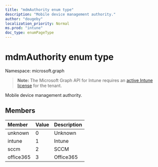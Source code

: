 ```yaml
---
title: "mdmAuthority enum type"
description: "Mobile device management authority."
author: "dougeby"
localization_priority: Normal
ms.prod: "intune"
doc_type: enumPageType
---
```


# mdmAuthority enum type

Namespace: microsoft.graph

> **Note:** The Microsoft Graph API for Intune requires an [active Intune license](https://go.microsoft.com/fwlink/?linkid=839381) for the tenant.

Mobile device management authority.

## Members
|Member|Value|Description|
|:---|:---|:---|
|unknown|0|Unknown|
|intune|1|Intune|
|sccm|2|SCCM|
|office365|3|Office365|




